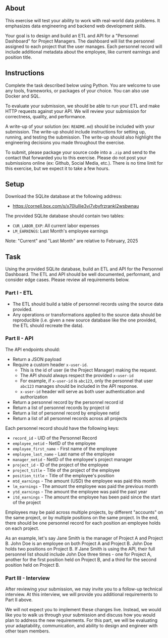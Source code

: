 ## About

This exercise will test your ability to work with real-world data problems. It emphasizes data engineering and backend web development skills.

Your goal is to design and build an ETL and API for a "Personnel Dashboard" for Project Managers. The dashboard will list the personnel assigned to each project that the user manages. Each personnel record will include additional metadata about the employee, like current earnings and position title.

## Instructions

Complete the task described below using Python. You are welcome to use any tools, frameworks, or packages of your choice. You can also use Docker and SQL.

To evaluate your submission, we should be able to run your ETL and make HTTP requests against your API. We will review your submission for correctness, quality, and performance.

A write-up of your solution (ex: `README.md`) should be included with your submission. The write-up should include instructions for setting up, running, and testing the submission. The write-up should also highlight the engineering decisions you made throughout the exercise.

To submit, please package your source code into a `.zip` and send to the contact that forwarded you to this exercise. Please do not post your submissions online (ex: Github, Social Media, etc.). There is no time limit for this exercise, but we expect it to take a few hours.

## Setup

Download the SQLite database at the following address:
- https://cornell.box.com/s/x70lullie3vi7vbyfrzrankl2wsbwnau

The provided SQLite database should contain two tables:
- `CUR_LABOR_EXP`:  All current labor expenses 
- `LM_EARNINGS`: Last Month's employee earnings

Note: "Current" and "Last Month" are relative to February, 2025

## Task

Using the provided SQLite database, build an ETL and API for the Personnel Dashboard. The ETL and API should be well documented, performant, and consider edge cases. Please review all requirements below.

### Part I - ETL

- The ETL should build a table of personnel records using the source data provided.
- Any operations or transformations applied to the source data should be reproducible (i.e. given a new source database like the one provided, the ETL should recreate the data).

### Part II - API

The API endpoints should:
- Return a JSON payload
- Require a custom header `x-user-id`.
	- This is the id of user (ie the Project Manager) making the request.
	- The API should always respect the provided `x-user-id`
	- For example, if `x-user-id` is `abc123`, only the personnel that user `abc123` manages should be included in the API response.
	- `x-user-id` header will serve as both user authentication and authorization 
- Return a personnel record by the personnel record id
- Return a list of personnel records by project id
- Return a list of personnel record by employee netid
- Return a list of all personnel records across all projects

Each personnel record should have the following keys:
- `record_id` - UID of the Personnel Record
- `employee_netid` - NetID of the employee
- `employee_first_name` - First name of the employee
- `employee_last_name` - Last name of the employee
- `manager_netid` - NetID of the employee's project manager
- `project_id` - ID of the project of the employee
- `project_title` - Title of the project of the employee
- `position_title` - Title of the employee's position
- `mtd_earnings` - The amount (USD) the employee was paid this month
- `lm_earnings` - The amount the employee was paid the previous month
- `ytd_earnings` - The amount the employee  was paid the past year
- `itd_earnings` - The amount the employee has been paid since the start of the project

Employees may be paid across multiple projects, by different "accounts" on the same project, or by multiple positions on the same project. In the end, there should be one personnel record for each position an employee holds on each project.

As an example, let's say Jane Smith is the manager of Project A and Project B. John Doe is an employee on both Project A and Project B. John Doe holds two positions on Project B. If Jane Smith is using the API, their full personnel list should include John Doe three times - one for Project A, another for the first position held on Project B, and a third for the second position held on Project B.

### Part III - Interview

After reviewing your submission, we may invite you to a follow-up technical interview. At this interview, we will provide you additional requirements to Part II above.

We will not expect you to implement these changes live. Instead, we would like you to walk us through your submission and discuss how you would plan to address the new requirements. For this part, we will be evaluating your adaptability, communication, and ability to design and engineer with other team members.